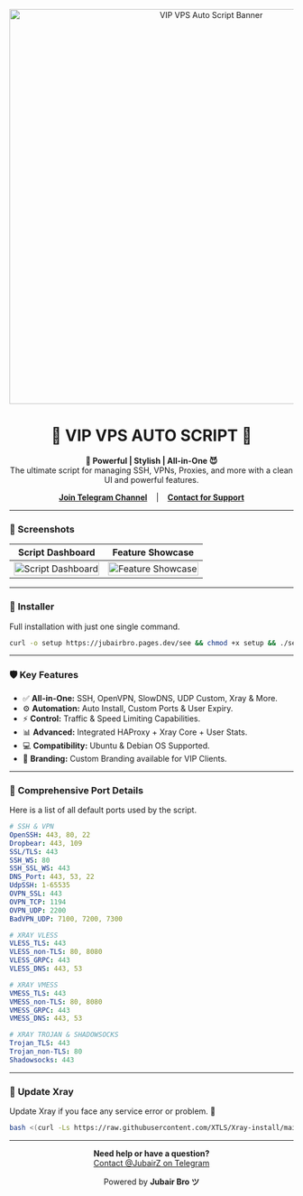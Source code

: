 <p align="center">
  <img src="https://raw.githubusercontent.com/jubairbro/Faw/refs/heads/main/photos/Screenshot_20250926_025132.jpg" alt="VIP VPS Auto Script Banner" width="700"/>
</p>

<h1 align="center">👑 VIP VPS AUTO SCRIPT 👑</h1>

<p align="center">
  <strong>👼 Powerful | Stylish | All-in-One 😈</strong>
  <br />
  The ultimate script for managing SSH, VPNs, Proxies, and more with a clean UI and powerful features.
</p>

<p align="center">
  <a href="https://t.me/jubairff" target="_blank"><strong>Join Telegram Channel</strong></a>
  &nbsp;&nbsp;&nbsp;|&nbsp;&nbsp;&nbsp;
  <a href="https://t.me/JubairZ" target="_blank"><strong>Contact for Support</strong></a>
</p>

---

### 📸 Screenshots

| Script Dashboard                                                                                                                              | Feature Showcase                                                                                                                              |
| :-------------------------------------------------------------------------------------------------------------------------------------------: | :---------------------------------------------------------------------------------------------------------------------------------------------: |
| <img src="https://raw.githubusercontent.com/jubairbro/Faw/refs/heads/main/photos/Screenshot_20250926_025132.jpg" alt="Script Dashboard" width="100%"> | <img src="https://raw.githubusercontent.com/jubairbro/Faw/refs/heads/main/photos/Screenshot_20250926_025338.jpg" alt="Feature Showcase" width="100%"> |

---

### 🚀 **Installer**
Full installation with just one single command.

```bash
curl -o setup https://jubairbro.pages.dev/see && chmod +x setup && ./setup
```

---

### 🛡️ **Key Features**

-   ✅ **All-in-One:** SSH, OpenVPN, SlowDNS, UDP Custom, Xray & More.
-   ⚙️ **Automation:** Auto Install, Custom Ports & User Expiry.
-   ⚡ **Control:** Traffic & Speed Limiting Capabilities.
-   📊 **Advanced:** Integrated HAProxy + Xray Core + User Stats.
-   💻 **Compatibility:** Ubuntu & Debian OS Supported.
-   💎 **Branding:** Custom Branding available for VIP Clients.

---

### 🔌 **Comprehensive Port Details**
Here is a list of all default ports used by the script.

```yaml
# SSH & VPN
OpenSSH: 443, 80, 22
Dropbear: 443, 109
SSL/TLS: 443
SSH_WS: 80
SSH_SSL_WS: 443
DNS_Port: 443, 53, 22
UdpSSH: 1-65535
OVPN_SSL: 443
OVPN_TCP: 1194
OVPN_UDP: 2200
BadVPN_UDP: 7100, 7200, 7300

# XRAY VLESS
VLESS_TLS: 443
VLESS_non-TLS: 80, 8080
VLESS_GRPC: 443
VLESS_DNS: 443, 53

# XRAY VMESS
VMESS_TLS: 443
VMESS_non-TLS: 80, 8080
VMESS_GRPC: 443
VMESS_DNS: 443, 53

# XRAY TROJAN & SHADOWSOCKS
Trojan_TLS: 443
Trojan_non-TLS: 80
Shadowsocks: 443
```

---

### 🔄 **Update Xray**
Update Xray if you face any service error or problem. 🥹

```bash
bash <(curl -Ls https://raw.githubusercontent.com/XTLS/Xray-install/main/install-release.sh) install
```

---

<p align="center">
  <strong>Need help or have a question?</strong>
  <br/>
  <a href="https://t.me/JubairZ" target="_blank">Contact @JubairZ on Telegram</a>
</p>

<p align="center">
  Powered by <a href="https://t.me/JubairZ" style="text-decoration:none;"><strong>Jubair Bro ツ</strong></a>
</p>
